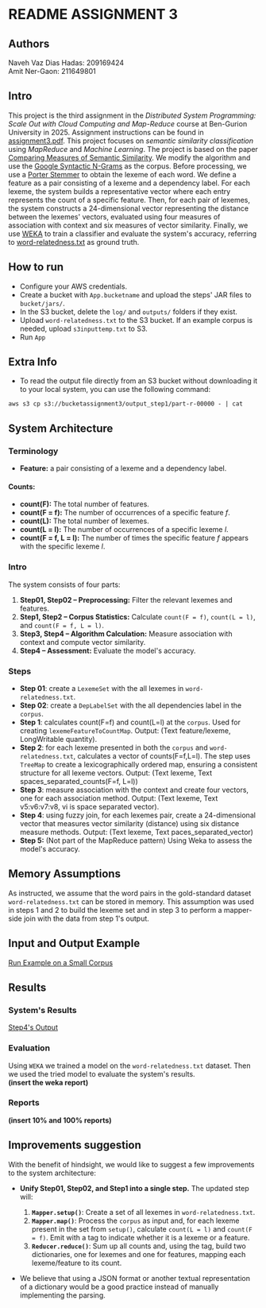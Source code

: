 <!-- Markdown file -->
<!-- In VS code, use ctrl + shift + v to see preview -->
<!-- In IntelliJ, Click the "Preview" icon (top-right) or use Ctrl/Cmd + Shift + A and search for "Markdown Preview." -->

<br/>

# README ASSIGNMENT 3
## Authors

Naveh Vaz Dias Hadas:  209169424 </br>
Amit Ner-Gaon: 211649801

## Intro
This project is the third assignment in the *Distributed System Programming: Scale Out with Cloud Computing and Map-Reduce* course at Ben-Gurion University in 2025. Assignment instructions can be found in [assignment3.pdf](resources/assignment3.pdf).
This project focuses on *semantic similarity classification* using *MapReduce* and *Machine Learning*.
The project is based on the paper [Comparing Measures of Semantic Similarity](https://ieeexplore.ieee.org/document/4588492). We modify the algorithm and use the [Google Syntactic N-Grams](https://commondatastorage.googleapis.com/books/syntactic-ngrams/index.html) as the corpus.
Before processing, we use a [Porter Stemmer](https://vijinimallawaarachchi.com/2017/05/09/porter-stemming-algorithm/) to obtain the lexeme of each word. We define a feature as a pair consisting of a lexeme and a dependency label. For each lexeme, the system builds a representative vector where each entry represents the count of a specific feature.
Then, for each pair of lexemes, the system constructs a 24-dimensional vector representing the distance between the lexemes' vectors, evaluated using four measures of association with context and six measures of vector similarity.
Finally, we use [WEKA](https://ml.cms.waikato.ac.nz/weka/) to train a classifier and evaluate the system's accuracy, referring to [word-relatedness.txt](resources/word-relatedness.txt) as ground truth.

## How to run
- Configure your AWS credentials.  
- Create a bucket with `App.bucketname` and upload the steps' JAR files to `bucket/jars/`.  
- In the S3 bucket, delete the `log/` and `outputs/` folders if they exist.  
- Upload `word-relatedness.txt` to the S3 bucket. If an example corpus is needed, upload `s3inputtemp.txt` to S3.
- Run `App`

## Extra Info
- To read the output file directly from an S3 bucket without downloading it to your local system, you can use the following command:

```bs
aws s3 cp s3://bucketassignment3/output_step1/part-r-00000 - | cat
```

## System Architecture

### Terminology

* **Feature:** a pair consisting of a lexeme and a dependency label.

#### Counts:
* **count(F):** The total number of features.
* **count(F = f):** The number of occurrences of a specific feature *f*.
* **count(L):** The total number of lexemes.
* **count(L = l):** The number of occurrences of a specific lexeme *l*.
* **count(F = f, L = l):** The number of times the specific feature *f* appears with the specific lexeme *l*.



### Intro
The system consists of four parts:

1. **Step01, Step02 – Preprocessing:** Filter the relevant lexemes and features.
2. **Step1, Step2 – Corpus Statistics:** Calculate `count(F = f)`, `count(L = l)`, and `count(F = f, L = l)`.
3. **Step3, Step4 – Algorithm Calculation:** Measure association with context and compute vector similarity.
4. **Step4 – Assessment:** Evaluate the model's accuracy.


### Steps
* **Step 01**: create a `LexemeSet` with the all lexemes in `word-relatedness.txt`.
* **Step 02**: create a `DepLabelSet` with the all dependencies label in the `corpus`.
* **Step 1**: calculates count(F=f) and count(L=l) at the `corpus`. Used for creating `lexemeFeatureToCountMap`. Output: (Text feature/lexeme, LongWritable quantity).
* **Step 2**: for each lexeme presented in both the `corpus` and `word-relatedness.txt`, calculates a vector of counts(F=f,L=l). The step uses `TreeMap` to create a lexicographically ordered map, ensuring a consistent structure for all lexeme vectors. Output: (Text lexeme, Text spaces_separated_counts(F=f, L=l))
* **Step 3**: measure association with the context and create four vectors, one for each association method. Output: (Text lexeme, Text v5:v6:v7:v8, vi is space separated vector).
* **Step 4**: using fuzzy join, for each lexemes pair, create a 24-dimensional vector that measures vector similarity (distance) using six distance measure methods. Output: (Text lexeme, Text paces_separated_vector)
* **Step 5:** (Not part of the MapReduce pattern) Using Weka to assess the model's accuracy.

## Memory Assumptions
As instructed, we assume that the word pairs in the gold-standard dataset `word-relatedness.txt` can be stored in memory. This assumption was used in steps 1 and 2 to build the lexeme set and in step 3 to perform a mapper-side join with the data from step 1's output.  

## Input and Output Example

[Run Example on a Small Corpus](resources/InpuOutputExample)


## Results

### System's Results
[Step4's Output](resources/results)

### Evaluation

Using `WEKA` we trained a model on the `word-relatedness.txt` dataset. Then we used the tried model to evaluate the system's results.
 </br> **(insert the weka report)**

### Reports
**(insert 10% and 100% reports)**


## Improvements suggestion
With the benefit of hindsight, we would like to suggest a few improvements to the system architecture:

* **Unify Step01, Step02, and Step1 into a single step.** The updated step will:
    1. **`Mapper.setup()`**: Create a set of all lexemes in `word-relatedness.txt`.
    2. **`Mapper.map()`**: Process the `corpus` as input and, for each lexeme present in the set from `setup()`, calculate `count(L = l)` and `count(F = f)`. Emit with a tag to indicate whether it is a lexeme or a feature.
    3. **`Reducer.reduce()`**: Sum up all counts and, using the tag, build two dictionaries, one for lexemes and one for features, mapping each lexeme/feature to its count.

* We believe that using a JSON format or another textual representation of a dictionary would be a good practice instead of manually implementing the parsing.  










